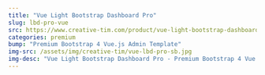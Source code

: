 ```yaml
---
title: "Vue Light Bootstrap Dashboard Pro"
slug: lbd-pro-vue
src: https://www.creative-tim.com/product/vue-light-bootstrap-dashboard-pro/?affiliate_id=101249
categories: premium
bump: "Premium Bootstrap 4 Vue.js Admin Template"
img-src: /assets/img/creative-tim/vue-lbd-pro-sb.jpg
img-desc: "Vue Light Bootstrap Dashboard Pro - Premium Bootstrap 4 Vue.js Admin Template"
---
```


